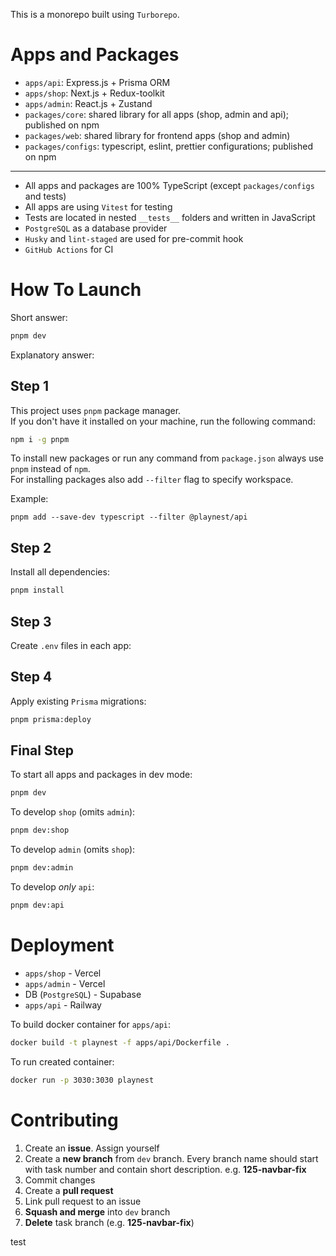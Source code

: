 This is a monorepo built using `Turborepo`.

# Apps and Packages

- `apps/api`: Express.js + Prisma ORM
- `apps/shop`: Next.js + Redux-toolkit
- `apps/admin`: React.js + Zustand
- `packages/core`: shared library for all apps (shop, admin and api); published on npm
- `packages/web`: shared library for frontend apps (shop and admin)
- `packages/configs`: typescript, eslint, prettier configurations; published on npm

---

- All apps and packages are 100% TypeScript (except `packages/configs` and tests)
- All apps are using `Vitest` for testing
- Tests are located in nested `__tests__` folders and written in JavaScript
- `PostgreSQL` as a database provider
- `Husky` and `lint-staged` are used for pre-commit hook
- `GitHub Actions` for CI

# How To Launch

Short answer:

```bash
pnpm dev
```

Explanatory answer:

## Step 1

This project uses `pnpm` package manager.  
If you don't have it installed on your machine, run the following command:

```bash
npm i -g pnpm
```

To install new packages or run any command from `package.json` always use `pnpm` instead of `npm`.  
For installing packages also add `--filter` flag to specify workspace.

Example:

```
pnpm add --save-dev typescript --filter @playnest/api
```

## Step 2

Install all dependencies:

```bash
pnpm install
```

## Step 3

Create `.env` files in each app:

## Step 4

Apply existing `Prisma` migrations:

```bash
pnpm prisma:deploy
```

## Final Step

To start all apps and packages in dev mode:

```bash
pnpm dev
```

To develop `shop` (omits `admin`):

```bash
pnpm dev:shop
```

To develop `admin` (omits `shop`):

```bash
pnpm dev:admin
```

To develop _only_ `api`:

```bash
pnpm dev:api
```

# Deployment

- `apps/shop` - Vercel
- `apps/admin` - Vercel
- DB (`PostgreSQL`) - Supabase
- `apps/api` - Railway

To build docker container for `apps/api`:

```bash
docker build -t playnest -f apps/api/Dockerfile .
```

To run created container:

```bash
docker run -p 3030:3030 playnest
```

# Contributing

1. Create an **issue**. Assign yourself
2. Create a **new branch** from `dev` branch. Every branch name should start with task number and contain short
   description. e.g. **125-navbar-fix**
3. Commit changes
4. Create a **pull request**
5. Link pull request to an issue
6. **Squash and merge** into `dev` branch
7. **Delete** task branch (e.g. **125-navbar-fix**)

test
